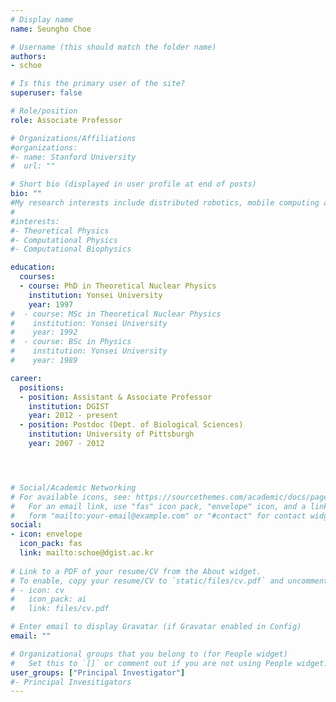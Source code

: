 ```yaml
---
# Display name
name: Seungho Choe

# Username (this should match the folder name)
authors: 
- schoe

# Is this the primary user of the site?
superuser: false

# Role/position
role: Associate Professor

# Organizations/Affiliations
#organizations:
#- name: Stanford University
#  url: ""

# Short bio (displayed in user profile at end of posts)
bio: ""
#My research interests include distributed robotics, mobile computing and programmable matter.
#
#interests:
#- Theoretical Physics
#- Computational Physics
#- Computational Biophysics

education:
  courses:
  - course: PhD in Theoretical Nuclear Physics
    institution: Yonsei University
    year: 1997
#  - course: MSc in Theoretical Nuclear Physics
#    institution: Yonsei University
#    year: 1992
#  - course: BSc in Physics
#    institution: Yonsei University
#    year: 1989

career:
  positions:
  - position: Assistant & Associate Professor 
    institution: DGIST
    year: 2012 - present
  - position: Postdoc (Dept. of Biological Sciences)
    institution: University of Pittsburgh
    year: 2007 - 2012




# Social/Academic Networking
# For available icons, see: https://sourcethemes.com/academic/docs/page-builder/#icons
#   For an email link, use "fas" icon pack, "envelope" icon, and a link in the
#   form "mailto:your-email@example.com" or "#contact" for contact widget.
social:
- icon: envelope
  icon_pack: fas
  link: mailto:schoe@dgist.ac.kr
  
# Link to a PDF of your resume/CV from the About widget.
# To enable, copy your resume/CV to `static/files/cv.pdf` and uncomment the lines below.
# - icon: cv
#   icon_pack: ai
#   link: files/cv.pdf

# Enter email to display Gravatar (if Gravatar enabled in Config)
email: ""

# Organizational groups that you belong to (for People widget)
#   Set this to `[]` or comment out if you are not using People widget.
user_groups: ["Principal Investigator"]
#- Principal Invesitigators
---
```


